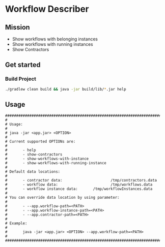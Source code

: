 # Workflow Describer

## Mission

* Show workflows with belonging instances
* Show workflows with running instances
* Show Contractors

## Get started

### Build Project
```bash
./gradlew clean build && java -jar build/lib/*.jar help 
```

## Usage

```
#######################################################################################
# 
# Usage:
# 
# java -jar <app.jar> <OPTION>
# 
# Current supported OPTIONs are:
# 
#       - help
#       - show-contractors
#       - show-workflows-with-instance
#       - show-workflows-with-running-instance
# 
# Default data locations:
# 
#       - contractor data:                      /tmp/contractors.data
#       - workflow data:                        /tmp/workflows.data
#       - workflow instance data:       /tmp/workflowInstances.data
# 
# You can override data location by using parameter:
# 
#       - --app.workflow-path=<PATH>
#       - --app.workflow-instance-path=<PATH>
#       - --app.contractor-path=<PATH>
# 
# Example:
# 
#       java -jar <app.jar> <OPTION> --app.workflow-path=<PATH>
# 
#######################################################################################

```